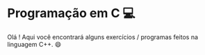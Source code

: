 # Programação em C :computer:

Olá ! Aqui você encontrará alguns exercícios / programas feitos na linguagem C++. :smile: